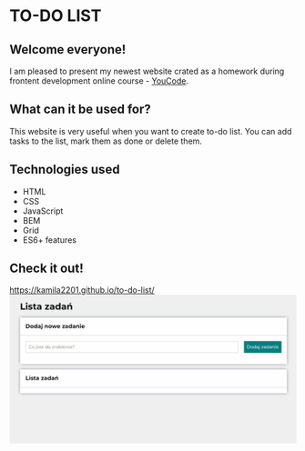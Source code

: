 # TO-DO LIST
## Welcome everyone!
I am pleased to present my newest website crated as a homework during frontent development online course - [YouCode](https://youcode.pl/). 
## What can it be used for?
This website is very useful when you want to create to-do list. You can add tasks to the list, mark them as done or delete them.
## Technologies used
- HTML
- CSS
- JavaScript
- BEM
- Grid
- ES6+ features
## Check it out!
https://kamila2201.github.io/to-do-list/
![to-do list website animation gif](images/animationv3.gif)
